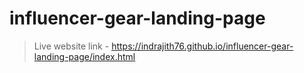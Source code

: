 # influencer-gear-landing-page

> Live website link - https://indrajith76.github.io/influencer-gear-landing-page/index.html
